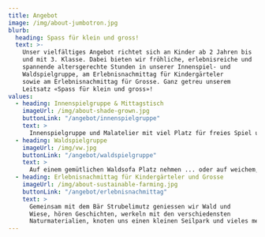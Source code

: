 ```yaml
---
title: Angebot
image: /img/about-jumbotron.jpg
blurb:
  heading: Spass für klein und gross!
  text: >-
    Unser vielfältiges Angebot richtet sich an Kinder ab 2 Jahren bis
    und mit 3. Klasse. Dabei bieten wir fröhliche, erlebnisreiche und
    spannende altersgerechte Stunden in unserer Innenspiel- und
    Waldspielgruppe, am Erlebnisnachmittag für Kindergärteler
    sowie am Erlebnisnachmittag für Grosse. Ganz getreu unserem
    Leitsatz «Spass für klein und gross»!
values:
  - heading: Innenspielgruppe & Mittagstisch
    imageUrl: /img/about-shade-grown.jpg
    buttonLink: "/angebot/innenspielgruppe"
    text: >
      Innenspielgruppe und Malatelier mit viel Platz für freies Spiel und Kreativität.
  - heading: Waldspielgruppe
    imageUrl: /img/vw.jpg
    buttonLink: "/angebot/waldspielgruppe"
    text: >
      Auf einem gemütlichen Waldsofa Platz nehmen ... oder auf weichem, duftenden Moos liegend einer Geschichte lauschen, ein Feuer machen, brätle, den tanzenden Blätter nachrennen, ein Asthaus bauen ...
  - heading: Erlebnisnachmittag für Kindergärteler und Grosse
    imageUrl: /img/about-sustainable-farming.jpg
    buttonLink: "/angebot/erlebnisnachmittag"
    text: >
      Gemeinsam mit dem Bär Strubelimutz geniessen wir Wald und
      Wiese, hören Geschichten, werkeln mit den verschiedensten
      Naturmaterialien, knoten uns einen kleinen Seilpark und vieles mehr.
---
```

